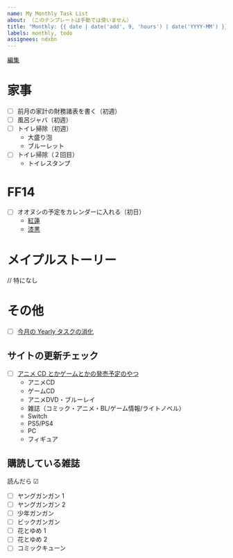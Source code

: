```yaml
---
name: My Monthly Task List
about: （このテンプレートは手動では使いません）
title: "Monthly: {{ date | date('add', 9, 'hours') | date('YYYY-MM') }}"
labels: monthly, todo
assignees: ndxbn
---
```

[編集](https://github.com/ndxbn/ndxbn/edit/master/.github/ISSUE_TEMPLATE/zz35-monthly-todo.md)

# 家事

- [ ] 前月の家計の財務諸表を書く（初週）
- [ ] 風呂ジャバ（初週）
- [ ] トイレ掃除（初週）
  - 大盛り泡
  - ブルーレット
- [ ] トイレ掃除（２回目）
  - トイレスタンプ

# FF14

- [ ] オオヌシの予定をカレンダーに入れる（初日）
  - [紅蓮](https://jp.finalfantasyxiv.com/lodestone/character/433058/blog/4067712/)
  - [漆黒](https://jp.finalfantasyxiv.com/lodestone/character/433058/blog/4747021/)

# メイプルストーリー

// 特になし

# その他

- [ ] [今月の Yearly タスクの消化](https://github.com/ndxbn/ndxbn/issues/937)

## サイトの更新チェック

- [ ] [アニメ CD とかゲームとかの発売予定のやつ](https://calendar.gameiroiro.com/text-index.php)
  - アニメCD
  - ゲームCD
  - アニメDVD・ブルーレイ
  - 雑誌（コミック・アニメ・BL/ゲーム情報/ライトノベル）
  - Switch
  - PS5/PS4
  - PC
  - フィギュア

## 購読している雑誌

読んだら ☑

- [ ] ヤングガンガン 1
- [ ] ヤングガンガン 2
- [ ] 少年ガンガン
- [ ] ビックガンガン
- [ ] 花とゆめ 1
- [ ] 花とゆめ 2
- [ ] コミックキューン
